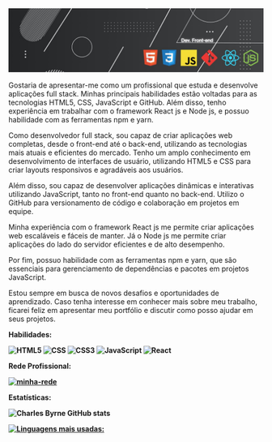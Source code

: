 <img src= "https://github.com/Charles-Byrne/Dev-Club/blob/master/Projeto-Resposividade-3/capa3.JPG?raw=true" />

Gostaria de apresentar-me como um profissional que estuda e desenvolve aplicações full stack. Minhas principais habilidades estão voltadas para as tecnologias HTML5, CSS, JavaScript e GitHub. Além disso, tenho experiência em trabalhar com o framework React js e Node js, e possuo habilidade com as ferramentas npm e yarn.

Como desenvolvedor full stack, sou capaz de criar aplicações web completas, desde o front-end até o back-end, utilizando as tecnologias mais atuais e eficientes do mercado. Tenho um amplo conhecimento em desenvolvimento de interfaces de usuário, utilizando HTML5 e CSS para criar layouts responsivos e agradáveis aos usuários.

Além disso, sou capaz de desenvolver aplicações dinâmicas e interativas utilizando JavaScript, tanto no front-end quanto no back-end. Utilizo o GitHub para versionamento de código e colaboração em projetos em equipe.

Minha experiência com o framework React js me permite criar aplicações web escaláveis e fáceis de manter. Já o Node js me permite criar aplicações do lado do servidor eficientes e de alto desempenho.

Por fim, possuo habilidade com as ferramentas npm e yarn, que são essenciais para gerenciamento de dependências e pacotes em projetos JavaScript.

Estou sempre em busca de novos desafios e oportunidades de aprendizado. Caso tenha interesse em conhecer mais sobre meu trabalho, ficarei feliz em apresentar meu portfólio e discutir como posso ajudar em seus projetos.

<b>Habilidades:<b/>

<img src="https://img.shields.io/badge/HTML-239120?style=for-the-badge&logo=html5&logoColor=white" alt="HTML5"/>  <img src="https://img.shields.io/badge/React-20232A?style=for-the-badge&logo=react&logoColor=61DAFB" alt="CSS"/>  <img src="https://img.shields.io/badge/CSS3-1572B6?style=for-the-badge&logo=css3&logoColor=white" alt="CSS3"/>  <img src="https://img.shields.io/badge/JavaScript-323330?style=for-the-badge&logo=javascript&logoColor=F7DF1E" alt="JavaScript"/>  <img src="https://img.shields.io/badge/CSS-239120?&style=for-the-badge&logo=css3&logoColor=white" alt="React"/>

<b>Rede Profissional:<b/>

<a href="https://www.linkedin.com/in/charles-byrne86/" type=""> <img src="https://img.shields.io/badge/LinkedIn-0077B5?style=for-the-badge&logo=linkedin&logoColor=white" alt="minha-rede"/> </a>

<b>Estatísticas:<b/>

![Charles Byrne GitHub stats](https://github-readme-stats.vercel.app/api?username=Charles-Byrne&show_icons=true&theme=blue-green)

[![Linguagens mais usadas:](https://github-readme-stats.vercel.app/api/top-langs/?username=Charles-Byrne&langs_count=8&theme=blue-green)](https://github.com/anuraghazra/github-readme-stats)
